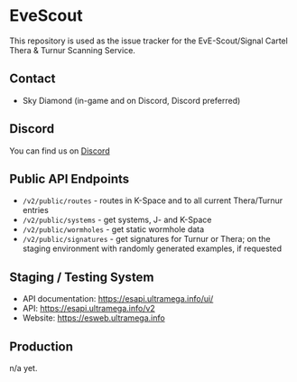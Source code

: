 # EveScout

This repository is used as the issue tracker for the EvE-Scout/Signal Cartel Thera &amp; Turnur Scanning Service.

## Contact
* Sky Diamond (in-game and on Discord, Discord preferred)

## Discord

You can find us on [Discord](https://discord.gg/TJhSfMJYZe)

## Public API Endpoints
* `/v2/public/routes` - routes in K-Space and to all current Thera/Turnur entries
* `/v2/public/systems` - get systems, J- and K-Space
* `/v2/public/wormholes` - get static wormhole data
* `/v2/public/signatures` - get signatures for Turnur or Thera;
  on the staging environment with randomly generated examples, if requested

## Staging / Testing System

* API documentation: https://esapi.ultramega.info/ui/
* API: https://esapi.ultramega.info/v2
* Website: https://esweb.ultramega.info

## Production

n/a yet.
